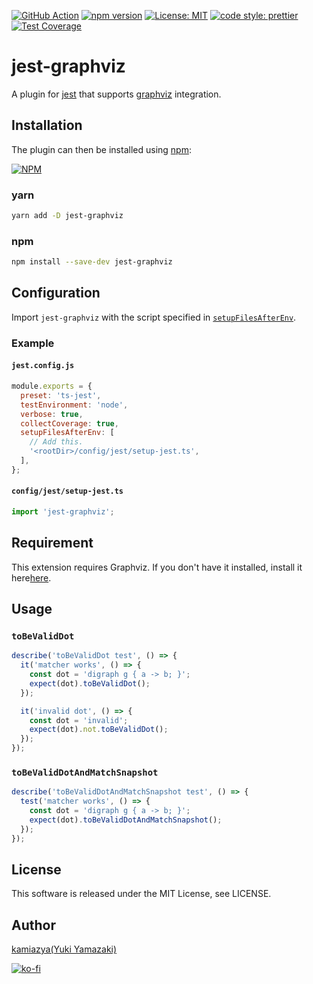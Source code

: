 [![GitHub Action](https://github.com/kamiazya/jest-graphviz/workflows/NodeCI/badge.svg)](https://github.com/kamiazya/jest-graphviz/actions?workflow=NodeCI) [![npm version](https://badge.fury.io/js/jest-graphviz.svg)](https://badge.fury.io/js/jest-graphviz) [![License: MIT](https://img.shields.io/badge/License-MIT-yellow.svg)](https://opensource.org/licenses/MIT) [![code style: prettier](https://img.shields.io/badge/code_style-prettier-ff69b4.svg)](https://github.com/prettier/prettier) [![Test Coverage](https://api.codeclimate.com/v1/badges/b5856ac3f3ced5b64a05/test_coverage)](https://codeclimate.com/github/kamiazya/jest-graphviz/test_coverage)

# jest-graphviz

A plugin for [jest](https://jestjs.io/) that supports [graphviz](https://graphviz.gitlab.io/) integration.

## Installation

The plugin can then be installed using [npm](https://www.npmjs.com/):

[![NPM](https://nodei.co/npm/jest-graphviz.png)](https://nodei.co/npm/jest-graphviz/)

### yarn

```bash
yarn add -D jest-graphviz
```

### npm

```bash
npm install --save-dev jest-graphviz
```

## Configuration

Import `jest-graphviz` with the script specified in [`setupFilesAfterEnv`](https://jestjs.io/docs/en/configuration#setupfilesafterenv-array).

### Example

#### `jest.config.js`

```javascript
module.exports = {
  preset: 'ts-jest',
  testEnvironment: 'node',
  verbose: true,
  collectCoverage: true,
  setupFilesAfterEnv: [
    // Add this.
    '<rootDir>/config/jest/setup-jest.ts',
  ],
};
```

#### `config/jest/setup-jest.ts`

```typescript
import 'jest-graphviz';
```

## Requirement

This extension requires Graphviz.
If you don't have it installed, install it here[here](https://graphviz.gitlab.io/download/).

## Usage

### `toBeValidDot`

```typescript
describe('toBeValidDot test', () => {
  it('matcher works', () => {
    const dot = 'digraph g { a -> b; }';
    expect(dot).toBeValidDot();
  });

  it('invalid dot', () => {
    const dot = 'invalid';
    expect(dot).not.toBeValidDot();
  });
});
```

### `toBeValidDotAndMatchSnapshot`

```typescript
describe('toBeValidDotAndMatchSnapshot test', () => {
  test('matcher works', () => {
    const dot = 'digraph g { a -> b; }';
    expect(dot).toBeValidDotAndMatchSnapshot();
  });
});
```

## License

This software is released under the MIT License, see LICENSE.

## Author

[kamiazya(Yuki Yamazaki)](https://github.com/kamiazya)

[![ko-fi](https://www.ko-fi.com/img/githubbutton_sm.svg)](https://ko-fi.com/W7W5VDNO)
